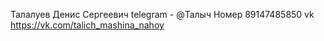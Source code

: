 Талалуев Денис Сергеевич 
telegram - @Талыч
Номер 89147485850
vk https://vk.com/talich_mashina_nahoy


